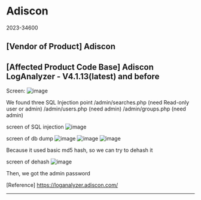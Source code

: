 # Adiscon
2023-34600

[Vendor of Product]
Adiscon
------------------------------------------ 
[Affected Product Code Base]
Adiscon LogAnalyzer - V4.1.13(latest) and before
------------------------------------------

Screen:
![image](https://github.com/costacoco/Adiscon/assets/48556345/58aa7a9e-932d-42a0-a1ad-9aec887f209f)

We found three SQL Injection point
/admin/searches.php (need Read-only user or admin)
/admin/users.php (need admin)
/admin/groups.php (need admin)

screen of SQL injection
![image](https://github.com/costacoco/Adiscon/assets/48556345/930ac46a-e88f-4366-8ee9-54a2a9d95bbc)

screen of db dump
![image](https://github.com/costacoco/Adiscon/assets/48556345/98862081-ff0c-4a2e-87d9-87b18afa6228)
![image](https://github.com/costacoco/Adiscon/assets/48556345/e94afe1b-4e2d-4d72-81b2-d37d39f7ba55)
![image](https://github.com/costacoco/Adiscon/assets/48556345/facf564a-ff4a-498d-91f8-83e494d0428e)

Because it used basic md5 hash, so we can try to dehash it

screen of dehash
![image](https://github.com/costacoco/Adiscon/assets/48556345/5f8e3296-8bb5-4088-bedf-9a20b4af0760)

Then, we got the admin  password


[Reference]
https://loganalyzer.adiscon.com/

------------------------------------------

